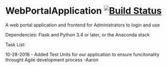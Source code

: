 # WebPortalApplication [![Build Status](https://travis-ci.com/AMitchell719/WebPortalApplication.svg?branch=master)](https://travis-ci.com/AMitchell719/WebPortalApplication)
A web portal application and frontend for Administrators to login and use

Dependencies: Flask and Python 3.4 or later, or the Anaconda stack

Task List:

10-28-2018 - Added Test Units for our application to ensure funcitonality throught Agile development process -Aaron
